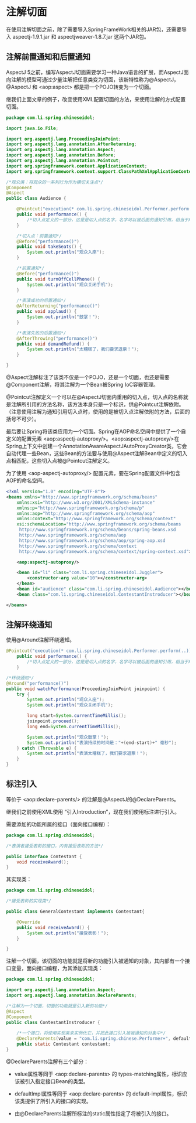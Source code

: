 # 注解切面

在使用注解切面之前，除了需要导入SpringFrameWork相关的JAR包，还需要导入 aspectj-1.9.1.jar 和 aspectjweaver-1.8.7.jar 这两个JAR包。

## 注解前置通知和后置通知

AspectJ 5之前，编写AspectJ切面需要学习一种Java语言的扩展，而AspectJ面向注解的模型可通过少量注解把任意类变为切面，该新特性称为@AspectJ，@AspectJ 和 &lt;aop:aspect&gt; 都是把一个POJO转变为一个切面。

继我们上面文章的例子，改变使用XML配置切面的方法，来使用注解的方式配置切面。

```java
package com.li.spring.chineseidol;

import java.io.File;

import org.aspectj.lang.ProceedingJoinPoint;
import org.aspectj.lang.annotation.AfterReturning;
import org.aspectj.lang.annotation.Aspect;
import org.aspectj.lang.annotation.Before;
import org.aspectj.lang.annotation.Pointcut;
import org.springframework.context.ApplicationContext;
import org.springframework.context.support.ClassPathXmlApplicationContext;

/*观众类：将观众的一系列行为作为横切关注点*/
@Component
@Aspect
public class Audience {

	@Pointcut("execution(* com.li.spring.chineseidol.Performer.perform(..))")
	public void performance() {
		/*切入点定义的一部分，这是是切入点的名字，名字可以被后面的通知引用，相当于XML配置中的aop-aspect*/
	}

	/*切入点：前置通知*/
	@Before("performance()")
	public void takeSeats() {
		System.out.println("观众入座");
	}

	/*前置通知*/
	@Before("performance()")
	public void turnOffCellPhone() {
		System.out.println("观众关闭手机");
	}

	/*表演成功的后置通知*/
	@AfterReturning("performance()")
	public void applaud() {
		System.out.println("鼓掌！");
	}

	/*表演失败的后置通知*/
	@AfterThrowing("performance()")
	public void demandRefund() {
		System.out.println("太糟糕了，我们要求退票！");
	}

}

```

@Aspect注解标注了该类不仅是一个POJO，还是一个切面，也还是需要@Component注解，将其注解为一个Bean被Spring IoC容器管理。

@Pointcut注解定义一个可以在@AspectJ切面内重用的切入点，切入点的名称就是注解所引用的方法名称，该方法本身只是一个标识，供@Pointcut注解依附。（注意使用注解为通知引用切入点时，使用的是被切入点注解依附的方法，后面的括号不可少）。

最后要让Spring将该类应用为一个切面。Spring在AOP命名空间中提供了一个自定义的配置元素 &lt;aop:aspectj-autoproxy/&gt;。&lt;aop:aspectj-autoproxy/&gt;在Spring上下文中创建一个AnnotationAwareAspectJAutoProxyCreator类，它会自动代理一些Bean，这些Bean的方法要与使用@Aspect注解Bean中定义的切入点相匹配，这些切入点被@Pointcut注解定义。

为了使用 &lt;aop-aspectj-autoproxy/&gt; 配置元素，要在Spring配置文件中包含AOP的命名空间。

```xml
<?xml version="1.0" encoding="UTF-8"?>
<beans xmlns="http://www.springframework.org/schema/beans"
	xmlns:xsi="http://www.w3.org/2001/XMLSchema-instance"
	xmlns:p="http://www.springframework.org/schema/p"
	xmlns:aop="http://www.springframework.org/schema/aop"
	xmlns:context="http://www.springframework.org/schema/context"
	xsi:schemaLocation="http://www.springframework.org/schema/beans
	 http://www.springframework.org/schema/beans/spring-beans.xsd
	 http://www.springframework.org/schema/aop
	 http://www.springframework.org/schema/aop/spring-aop.xsd
	 http://www.springframework.org/schema/context
	 http://www.springframework.org/schema/context/spring-context.xsd">

	<aop:aspectj-autoproxy/>

	<bean id="li" class="com.li.spring.chineseidol.Juggler">
		<constructor-arg value="10"></constructor-arg>
	</bean>
    <bean id="audience" class="com.li.spring.chineseidol.Audience"></bean>
	<bean class="com.li.spring.chineseidol.ContestantInstroducer"></bean>

</beans>
```

## 注解环绕通知

使用@Around注解环绕通知。

```java
@Pointcut("execution(* com.li.spring.chineseidol.Performer.perform(..))")
	public void performance() {
		/*切入点定义的一部分，这是是切入点的名字，名字可以被后面的通知引用，相当于XML配置中的aop-aspect*/
	}

/*环绕通知*/
@Around("performance()")
public void watchPerformance(ProceedingJoinPoint joinpoint) {
    try {
        System.out.println("观众入座");
        System.out.println("观众关闭手机");

        long start=System.currentTimeMillis();
        joinpoint.proceed();
        long end=System.currentTimeMillis();

        System.out.println("观众鼓掌！");
        System.out.println("表演持续的时间是："+(end-start)+" 毫秒");
    } catch (Throwable e) {
        System.out.println("表演太糟糕了，我们要求退票！");
    }
}
```

## 标注引入

等价于 &lt;aop:declare-parents/&gt; 的注解是@AspectJ的@DeclareParents。

继我们之前使用XML使用 “引入Introduction”，现在我们使用标注进行引入。

需要添加的功能所属的接口（面向接口编程）：

```java
package com.li.spring.chineseidol;

/*表演者接受表彰的接口，内有接受表彰的方法*/

public interface Contestant {
	void receiveAward();
}

```

其实现类：

```java
package com.li.spring.chineseidol;

/*接受表彰的实现类*/

public class GeneralContestant implements Contestant{

	@Override
	public void receiveAward() {
		System.out.println("接受表彰！");
	}

}

```

注解一个切面，该切面的功能就是将新的功能引入被通知的对象，其内部有一个接口变量，面向接口编程，为其添加实现类：

```java
package com.li.spring.chineseidol;

import org.aspectj.lang.annotation.Aspect;
import org.aspectj.lang.annotation.DeclareParents;

/*注解为一个切面，切面的功能就是引入新的功能*/
@Aspect
@Component
public class ContestantInstroducer {
	
	/*一个接口，将使用实现类来实例化它，并把此接口引入被被通知的对象中*/
	@DeclareParents(value = "com.li.spring.chinese.Performer+", defaultImpl=GeneralContestant.class)
	public static Contestant contestant;
}

```

@DeclareParents注解有三个部分：

- value属性等同于 &lt;aop:declare-parents&gt; 的 types-matching属性，标识应该被引入指定接口Bean的类型。

- defaultImpl属性等同于 &lt;aop:declare-parents&gt; 的 default-impl属性，标识该类提供了所引入的接口的实现。

- 由@DeclareParents注解所标注的static属性指定了将被引入的接口。
